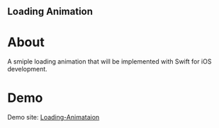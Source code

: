 ## Loading Animation

# About

A smiple loading animation that will be implemented with Swift for iOS development. 

# Demo

Demo site: [Loading-Animataion](https://jhgarrett.github.io/Loading-Animation/)